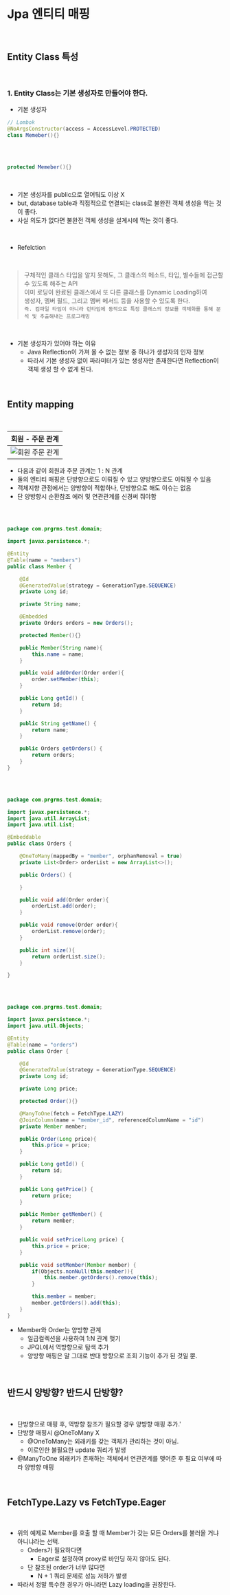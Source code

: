 # Jpa 엔티티 매핑

</br>

## **Entity Class 특성**

</br>

### **1. Entity Class는 기본 생성자로 만들어야 한다.**

- 기본 생성자

```java
// Lombok
@NoArgsConstructor(access = AccessLevel.PROTECTED)
class Memeber(){}

```

</br>

```java

protected Memeber(){}

```

</br>

- 기본 생성자를 public으로 열어둬도 이상 X
- but, database table과 직접적으로 연결되는 class로 불완전 객체 생성을 막는 것이 좋다.
- 사실 의도가 없다면 불완전 객체 생성을 설계시에 막는 것이 좋다.

</br>

- Refelction

</br>

> 구체적인 클래스 타입을 알지 못해도, 그 클래스의 메소드, 타입, 별수들에 접근할 수 있도록 해주는 API  
> 이미 로딩이 완료된 클래스에서 또 다른 클래스를 Dynamic Loading하여  
> 생성자, 멤버 필드, 그리고 멤버 메서드 등을 사용할 수 있도록 한다.  
> `즉. 컴파일 타임이 아니라 런타임에 동적으로 특정 클래스의 정보를 객체화를 통해 분석 및 추출해내는 프로그래밍`

</br>

- 기본 생성자가 있어야 하는 이유
  - Java Reflection이 가져 올 수 없는 정보 중 하나가 생성자의 인자 정보
  - 따라서 기본 생성자 없이 파라미터가 있는 생성자만 존재한다면 Reflection이 객체 생성 할 수 없게 된다.

</br>

## **Entity mapping**

</br>

|              회원 - 주문 관계               |
| :-----------------------------------------: |
| ![회원 주문 관계](../res/member_orders.png) |

- 다음과 같이 회원과 주문 관계는 1 : N 관계
- 둘의 엔티티 매핑은 단방향으로도 이뤄질 수 있고 양방향으로도 이뤄질 수 있음
- 객체지향 관점에서는 양방향이 적합하나, 단방향으로 해도 이슈는 없음
- 단 양방향시 순환참조 에러 및 연관관계를 신경써 줘야함

</br>

```java

package com.prgrms.test.domain;

import javax.persistence.*;

@Entity
@Table(name = "members")
public class Member {

    @Id
    @GeneratedValue(strategy = GenerationType.SEQUENCE)
    private Long id;

    private String name;

    @Embedded
    private Orders orders = new Orders();

    protected Member(){}

    public Member(String name){
        this.name = name;
    }

    public void addOrder(Order order){
        order.setMember(this);
    }

    public Long getId() {
        return id;
    }

    public String getName() {
        return name;
    }

    public Orders getOrders() {
        return orders;
    }
}


```

</br>

```java

package com.prgrms.test.domain;

import javax.persistence.*;
import java.util.ArrayList;
import java.util.List;

@Embeddable
public class Orders {

    @OneToMany(mappedBy = "member", orphanRemoval = true)
    private List<Order> orderList = new ArrayList<>();

    public Orders() {

    }

    public void add(Order order){
        orderList.add(order);
    }

    public void remove(Order order){
        orderList.remove(order);
    }

    public int size(){
        return orderList.size();
    }

}


```

</br>

```java

package com.prgrms.test.domain;

import javax.persistence.*;
import java.util.Objects;

@Entity
@Table(name = "orders")
public class Order {

    @Id
    @GeneratedValue(strategy = GenerationType.SEQUENCE)
    private Long id;

    private Long price;

    protected Order(){}

    @ManyToOne(fetch = FetchType.LAZY)
    @JoinColumn(name = "member_id", referencedColumnName = "id")
    private Member member;

    public Order(Long price){
        this.price = price;
    }

    public Long getId() {
        return id;
    }

    public Long getPrice() {
        return price;
    }

    public Member getMember() {
        return member;
    }

    public void setPrice(Long price) {
        this.price = price;
    }

    public void setMember(Member member) {
        if(Objects.nonNull(this.member)){
            this.member.getOrders().remove(this);
        }

        this.member = member;
        member.getOrders().add(this);
    }
}

```

- Member와 Order는 양방향 관계
  - 일급컬렉션을 사용하여 1:N 관계 맺기
  - JPQL에서 역방향으로 탐색 추가
  - 양방향 매핑은 말 그대로 반대 방향으로 조회 기능이 추가 된 것일 뿐.

</br>

## 반드시 양방향? 반드시 단방향?

</br>

- 단방향으로 매핑 후, 역방향 참조가 필요할 경우 양뱡향 매핑 추가.'
- 단방향 매핑시 @OneToMany X
  - @OneToMany는 외래키를 갖는 객체가 관리하는 것이 아님.
  - 이로인한 불필요한 update 쿼리가 발생
- @ManyToOne 외래키가 존재하는 객체에서 연관관계를 맺어준 후 필요 여부에 따라 양방향 매핑

</br>

## FetchType.Lazy vs FetchType.Eager

</br>

- 위의 예제로 Member를 호출 할 때 Member가 갖는 모든 Orders를 불러올 거냐 아니냐라는 선택.
  - Orders가 필요하다면
    - Eager로 설정하여 proxy로 바인딩 하지 않아도 된다.
  - 단 참조된 order가 너무 많다면
    - N + 1 쿼리 문제로 성능 저하가 발생
- 따라서 정말 특수한 경우가 아니라면 Lazy loading을 권장한다.

</br>
